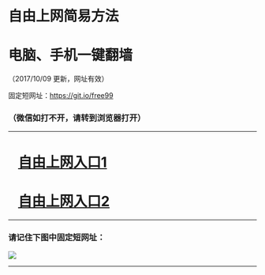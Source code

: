﻿# 自由上网简易方法

# 电脑、手机一键翻墙

（2017/10/09 更新，网址有效）

固定短网址：https://git.io/free99

### （微信如打不开，请转到浏览器打开）


***





# &nbsp;&nbsp; <a href="http://ft794315693.fwq-tz-1001.info/fwqtz01.html?t=10090018685 " target="_blank">自由上网入口1</a>
# &nbsp;&nbsp; <a href="http://ft2942119611.fwq-tz-1002.info/fwqtz02.html?t=100900130198 " target="_blank">自由上网入口2</a>
***

### 请记住下图中固定短网址：

<img src="https://s3-us-west-2.amazonaws.com/fwq-1001/yjfq-20170905okok.png" /> 


***

